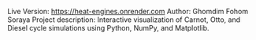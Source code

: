Live Version: https://heat-engines.onrender.com
Author: Ghomdim Fohom Soraya
Project description: Interactive visualization of Carnot, Otto, and Diesel cycle simulations using Python, NumPy, and Matplotlib.
